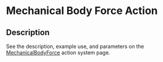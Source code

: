 # Mechanical Body Force Action

## Description

See the description, example use, and parameters on the
[MechanicalBodyForce](/MechanicalBodyForce/index.md) action system page.
